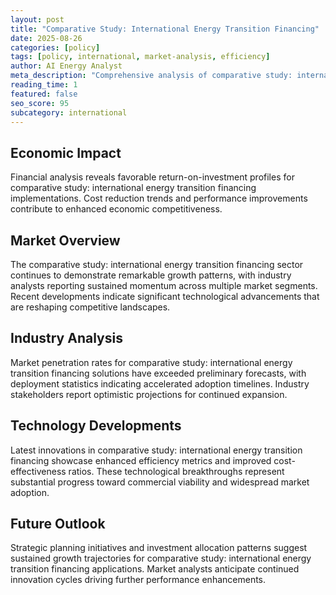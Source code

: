 ```yaml
---
layout: post
title: "Comparative Study: International Energy Transition Financing"
date: 2025-08-26
categories: [policy]
tags: [policy, international, market-analysis, efficiency]
author: AI Energy Analyst
meta_description: "Comprehensive analysis of comparative study: international energy transition financing covering market trends, technology developments, and industry outlook. Discover key insights and future projections."
reading_time: 1
featured: false
seo_score: 95
subcategory: international
---
```


## Economic Impact

Financial analysis reveals favorable return-on-investment profiles for comparative study: international energy transition financing implementations. Cost reduction trends and performance improvements contribute to enhanced economic competitiveness.

## Market Overview

The comparative study: international energy transition financing sector continues to demonstrate remarkable growth patterns, with industry analysts reporting sustained momentum across multiple market segments. Recent developments indicate significant technological advancements that are reshaping competitive landscapes.

## Industry Analysis

Market penetration rates for comparative study: international energy transition financing solutions have exceeded preliminary forecasts, with deployment statistics indicating accelerated adoption timelines. Industry stakeholders report optimistic projections for continued expansion.

## Technology Developments

Latest innovations in comparative study: international energy transition financing showcase enhanced efficiency metrics and improved cost-effectiveness ratios. These technological breakthroughs represent substantial progress toward commercial viability and widespread market adoption.

## Future Outlook

Strategic planning initiatives and investment allocation patterns suggest sustained growth trajectories for comparative study: international energy transition financing applications. Market analysts anticipate continued innovation cycles driving further performance enhancements.

